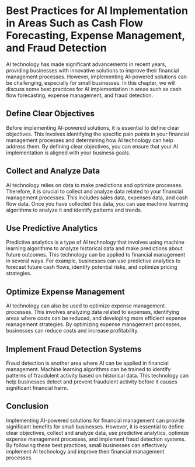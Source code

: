 Best Practices for AI Implementation in Areas Such as Cash Flow Forecasting, Expense Management, and Fraud Detection
=========================================================================================================================================================================

AI technology has made significant advancements in recent years, providing businesses with innovative solutions to improve their financial management processes. However, implementing AI-powered solutions can be challenging, especially for small businesses. In this chapter, we will discuss some best practices for AI implementation in areas such as cash flow forecasting, expense management, and fraud detection.

Define Clear Objectives
-----------------------

Before implementing AI-powered solutions, it is essential to define clear objectives. This involves identifying the specific pain points in your financial management processes and determining how AI technology can help address them. By defining clear objectives, you can ensure that your AI implementation is aligned with your business goals.

Collect and Analyze Data
------------------------

AI technology relies on data to make predictions and optimize processes. Therefore, it is crucial to collect and analyze data related to your financial management processes. This includes sales data, expenses data, and cash flow data. Once you have collected this data, you can use machine learning algorithms to analyze it and identify patterns and trends.

Use Predictive Analytics
------------------------

Predictive analytics is a type of AI technology that involves using machine learning algorithms to analyze historical data and make predictions about future outcomes. This technology can be applied to financial management in several ways. For example, businesses can use predictive analytics to forecast future cash flows, identify potential risks, and optimize pricing strategies.

Optimize Expense Management
---------------------------

AI technology can also be used to optimize expense management processes. This involves analyzing data related to expenses, identifying areas where costs can be reduced, and developing more efficient expense management strategies. By optimizing expense management processes, businesses can reduce costs and increase profitability.

Implement Fraud Detection Systems
---------------------------------

Fraud detection is another area where AI can be applied in financial management. Machine learning algorithms can be trained to identify patterns of fraudulent activity based on historical data. This technology can help businesses detect and prevent fraudulent activity before it causes significant financial harm.

Conclusion
----------

Implementing AI-powered solutions for financial management can provide significant benefits for small businesses. However, it is essential to define clear objectives, collect and analyze data, use predictive analytics, optimize expense management processes, and implement fraud detection systems. By following these best practices, small businesses can effectively implement AI technology and improve their financial management processes.
